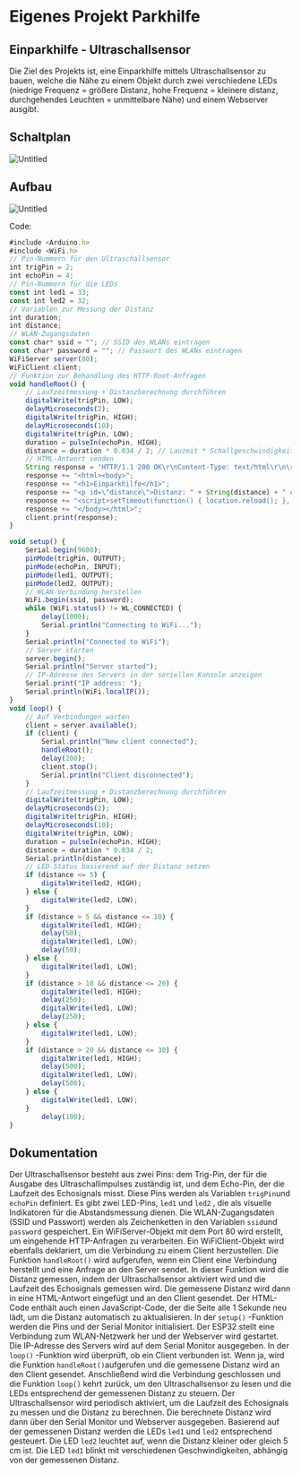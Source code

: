 # Eigenes Projekt Parkhilfe

## Einparkhilfe - Ultraschallsensor

Die Ziel des Projekts ist, eine Einparkhilfe mittels Ultraschallsensor zu bauen, welche die Nähe zu einem Objekt durch zwei verschiedene LEDs (niedrige Frequenz = größere Distanz, hohe Frequenz = kleinere distanz, durchgehendes Leuchten = unmittelbare Nähe) und einem Webserver ausgibt.

## Schaltplan

![Untitled](https://s3-us-west-2.amazonaws.com/secure.notion-static.com/6371d7f1-7027-4067-9d1e-54ca091eb457/Untitled.png)

## Aufbau

![Untitled](https://s3-us-west-2.amazonaws.com/secure.notion-static.com/4f25b000-535d-47a0-8db7-97d610e5a453/Untitled.png)

Code:

```jsx
#include <Arduino.h>
#include <WiFi.h>
// Pin-Nummern für den Ultraschallsensor
int trigPin = 2;
int echoPin = 4;
// Pin-Nummern für die LEDs
const int led1 = 33;
const int led2 = 32;
// Variablen zur Messung der Distanz
int duration;
int distance;
// WLAN-Zugangsdaten
const char* ssid = ""; // SSID des WLANs eintragen
const char* password = ""; // Passwort des WLANs eintragen
WiFiServer server(80);
WiFiClient client;
// Funktion zur Behandlung des HTTP-Root-Anfragen
void handleRoot() {
	// Laufzeitmessung + Distanzberechnung durchführen
	digitalWrite(trigPin, LOW);
	delayMicroseconds(2);
	digitalWrite(trigPin, HIGH);
	delayMicroseconds(10);
	digitalWrite(trigPin, LOW);
	duration = pulseIn(echoPin, HIGH);
	distance = duration * 0.034 / 2; // Lauzeit * Schallgeschwindigkeit(= 343m/s) / 2 um Distanz in cm zu berechnen
	// HTML-Antwort senden
	String response = "HTTP/1.1 200 OK\r\nContent-Type: text/html\r\n\r\n";
	response += "<html><body>";
	response += "<h1>Einparkhilfe</h1>";
	response += "<p id=\"distance\">Distanz: " + String(distance) + " cm</p>";
	response += "<script>setTimeout(function() { location.reload(); }, 1000);</script>";
	response += "</body></html>";
	client.print(response);
}

void setup() {
	Serial.begin(9600);
	pinMode(trigPin, OUTPUT);
	pinMode(echoPin, INPUT);
	pinMode(led1, OUTPUT);
	pinMode(led2, OUTPUT);
	// WLAN-Verbindung herstellen
	WiFi.begin(ssid, password);
	while (WiFi.status() != WL_CONNECTED) {
		delay(1000);
		Serial.println("Connecting to WiFi...");
	}
	Serial.println("Connected to WiFi");
	// Server starten
	server.begin();
	Serial.println("Server started");
	// IP-Adresse des Servers in der seriellen Konsole anzeigen
	Serial.print("IP address: ");
	Serial.println(WiFi.localIP());
}
void loop() {
	// Auf Verbindungen warten
	client = server.available();
	if (client) {
		Serial.println("New client connected");
		handleRoot();
		delay(200);
		client.stop();
		Serial.println("Client disconnected");
	}
	// Laufzeitmessung + Distanzberechnung durchführen
	digitalWrite(trigPin, LOW);
	delayMicroseconds(2);
	digitalWrite(trigPin, HIGH);
	delayMicroseconds(10);
	digitalWrite(trigPin, LOW);
	duration = pulseIn(echoPin, HIGH);
	distance = duration * 0.034 / 2;
	Serial.println(distance);
	// LED-Status basierend auf der Distanz setzen
	if (distance <= 5) {
		digitalWrite(led2, HIGH);
	} else {
		digitalWrite(led2, LOW);
	}
	if (distance > 5 && distance <= 10) {
		digitalWrite(led1, HIGH);
		delay(50);
		digitalWrite(led1, LOW);
		delay(50);
	} else {
		digitalWrite(led1, LOW);
	}
	if (distance > 10 && distance <= 20) {
		digitalWrite(led1, HIGH);
		delay(250);
		digitalWrite(led1, LOW);
		delay(250);
	} else {
		digitalWrite(led1, LOW);
	}
	if (distance > 20 && distance <= 30) {
		digitalWrite(led1, HIGH);
		delay(500);
		digitalWrite(led1, LOW);
		delay(500);
	} else {
		digitalWrite(led1, LOW);
	}
		delay(100);
}
```

## Dokumentation

Der Ultraschallsensor besteht aus zwei Pins: dem Trig-Pin, der für die Ausgabe des Ultraschallimpulses zuständig ist, und dem Echo-Pin, der die Laufzeit des Echosignals misst. Diese Pins werden als Variablen `trigPin`und `echoPin` definiert.
Es gibt zwei LED-Pins, `led1` und `led2` , die als visuelle Indikatoren für die Abstandsmessung dienen.
Die WLAN-Zugangsdaten (SSID und Passwort) werden als Zeichenketten in den Variablen `ssid`und
`password` gespeichert.
Ein WiFiServer-Objekt mit dem Port 80 wird erstellt, um eingehende HTTP-Anfragen zu verarbeiten. Ein WiFiClient-Objekt wird ebenfalls deklariert, um die Verbindung zu einem Client herzustellen.
Die Funktion `handleRoot()` wird aufgerufen, wenn ein Client eine Verbindung herstellt und eine Anfrage an den Server sendet. In dieser Funktion wird die Distanz gemessen, indem der Ultraschallsensor aktiviert wird und die Laufzeit des Echosignals gemessen wird. Die gemessene Distanz wird dann in eine HTML-Antwort eingefügt und an den Client gesendet. Der HTML-Code enthält auch einen JavaScript-Code, der die Seite
alle 1 Sekunde neu lädt, um die Distanz automatisch zu aktualisieren.
In der `setup()` -Funktion werden die Pins und der Serial Monitor initialisiert. Der ESP32 stellt eine
Verbindung zum WLAN-Netzwerk her und der Webserver wird gestartet. Die IP-Adresse des Servers wird
auf dem Serial Monitor ausgegeben.
In der `loop()` -Funktion wird überprüft, ob ein Client verbunden ist. Wenn ja, wird die Funktion `handleRoot()`aufgerufen und die gemessene Distanz wird an den Client gesendet. Anschließend wird die Verbindung geschlossen und die Funktion `loop()` kehrt zurück, um den Ultraschallsensor zu lesen und die LEDs entsprechend der gemessenen Distanz zu steuern. Der Ultraschallsensor wird periodisch aktiviert, um die Laufzeit des Echosignals zu messen und die Distanz zu berechnen. Die berechnete Distanz wird dann über den Serial Monitor und Webserver ausgegeben. Basierend auf der gemessenen Distanz werden die LEDs `led1` und `led2` entsprechend gesteuert. Die LED
`led2` leuchtet auf, wenn die Distanz kleiner oder gleich 5 cm ist. Die LED `led1` blinkt mit verschiedenen Geschwindigkeiten, abhängig von der gemessenen Distanz.
